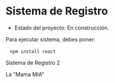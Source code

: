<h1> Sistema de Registro</h1>

- Estado del proyecto: En construcción.

Para ejecutar sistema, debes poner:

` ` `npm install react` ` ` 

Sistema de Registro 2

La "Mama MIA"
